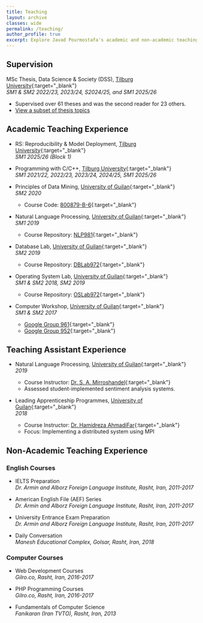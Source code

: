 ```yaml
---
title: Teaching
layout: archive
classes: wide
permalink: /teaching/
author_profile: true
excerpt: Explore Javad Pourmostafa's academic and non-academic teaching experiences.
---
```


## Supervision

MSc Thesis, Data Science & Society (DSS), [Tilburg University](https://www.tilburguniversity.edu/about/schools/tshd/departments/dca){:target="_blank"}  
*SM1 & SM2 2022/23, 2023/24, S2024/25, and SM1 2025/26*
- Supervised over 61 theses and was the second reader for 23 others.  
- [View a subset of thesis topics](/master_topics)

## Academic Teaching Experience
- RS: Reproducibility & Model Deployment, [Tilburg University](https://www.tilburguniversity.edu/about/schools/tshd/departments/dca){:target="_blank"}  
*SM1 2025/26 (Block 1)*

- Programming with C/C++, [Tilburg University](https://www.tilburguniversity.edu/about/schools/tshd/departments/dca){:target="_blank"}  
  *SM1 2021/22, 2022/23, 2023/24, 2024/25, SM1 2025/26*

- Principles of Data Mining, [University of Guilan](http://ce.guilan.ac.ir){:target="_blank"}  
  *SM2 2020*  
  - Course Code: [800879-B-6](#){:target="_blank"}

- Natural Language Processing, [University of Guilan](http://ce.guilan.ac.ir){:target="_blank"}  
  *SM1 2019*  
  - Course Repository: [NLP981](https://github.com/JoyeBright/NLP981){:target="_blank"}

- Database Lab, [University of Guilan](http://ce.guilan.ac.ir){:target="_blank"}  
  *SM2 2019*  
  - Course Repository: [DBLab972](https://github.com/JoyeBright/DBLab){:target="_blank"}

- Operating System Lab, [University of Guilan](http://ce.guilan.ac.ir){:target="_blank"}  
  *SM1 & SM2 2018, SM2 2019*  
  - Course Repository: [OSLab972](https://github.com/JoyeBright/OSLab){:target="_blank"}

- Computer Workshop, [University of Guilan](http://ce.guilan.ac.ir){:target="_blank"}  
  *SM1 & SM2 2017*  
  - [Google Group 961](https://groups.google.com/forum/#!forum/clab961){:target="_blank"}  
  - [Google Group 952](https://groups.google.com/forum/#!forum/clab952){:target="_blank"}

## Teaching Assistant Experience

- Natural Language Processing, [University of Guilan](http://ce.guilan.ac.ir){:target="_blank"}  
  *2019*  
  - Course Instructor: [Dr. S. A. Mirroshandel](https://nlp.guilan.ac.ir/mirroshandel){:target="_blank"}  
  - Assessed student-implemented sentiment analysis systems.

- Leading Apprenticeship Programmes, [University of Guilan](http://ce.guilan.ac.ir){:target="_blank"}  
  *2018*  
  - Course Instructor: [Dr. Hamidreza AhmadiFar](https://staff.guilan.ac.ir/ahmadifar/){:target="_blank"}  
  - Focus: Implementing a distributed system using MPI  

## Non-Academic Teaching Experience

### English Courses

- IELTS Preparation  
  *Dr. Armin and Alborz Foreign Language Institute, Rasht, Iran, 2011-2017*

- American English File (AEF) Series  
  *Dr. Armin and Alborz Foreign Language Institute, Rasht, Iran, 2011-2017*

- University Entrance Exam Preparation  
  *Dr. Armin and Alborz Foreign Language Institute, Rasht, Iran, 2011-2017*

- Daily Conversation  
  *Manesh Educational Complex, Golsar, Rasht, Iran, 2018*

### Computer Courses

- Web Development Courses  
  *Gilro.co, Rasht, Iran, 2016-2017*

- PHP Programming Courses  
  *Gilro.co, Rasht, Iran, 2016-2017*

- Fundamentals of Computer Science  
  *Fanikaran (Iran TVTO), Rasht, Iran, 2013*
